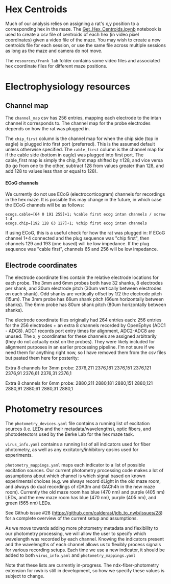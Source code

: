 # Hex Centroids
Much of our analysis relies on assigning a rat's x,y position to a corresponding hex in the maze.
The [Get_Hex_Centroids.ipynb](Get_Hex_Centroids.ipynb) notebook is used to create a csv file of centroids of each hex (in video pixel coordinates) given a video file of the maze. You may wish to create a new centroids file for each session, or use the same file across multiple sessions as long as the maze and camera do not move.

The `resources/frank_lab` folder contains some video files and associated hex coordinate files for different maze positions.

# Electrophysiology resources
## Channel map
The `channel_map` csv has 256 entries, mapping each electrode to the intan channel it corresponds to.
The channel map for the probe electrodes depends on how the rat was plugged in.  

The `chip_first` column is the channel map for when the chip side (top in eagle) is plugged into first port (preferred). This is the assumed default unless otherwise specified. The `cable_first` column is the channel map for if the cable side (bottom in eagle) was plugged into first port. The cable_first map is simply the chip_first map shifted by ±128, and vice versa (to go from one to the other, subtract 128 from values greater than 128, and add 128 to values less than or equal to 128).

#### ECoG channels
We currently do not use ECoG (electrocorticogram) channels for recordings in the hex maze. It is possible this may change in the future, in which case the ECoG channels will be as follows:
```
ecogs.cable=[64 0 191 255]+1; %cable first ecog intan channels / screw 1-4
ecogs.chip=[192 128 63 127]+1; %chip first ecog intan channels
```
If using ECoG, this is a useful check for how the rat was plugged in: If ECoG channel 1+4 connected and the plug sequence was "chip first", then channels 129 and 193 (one based) will be low impedance. If the plug sequence was "cable first", channels 65 and 256 will be low impedance.

## Electrode coordinates

The electrode coordinate files contain the relative electrode locations for each probe.
The 3mm and 6mm probes both have 32 shanks, 8 electrodes per shank, and 30um electrode pitch (30um vertically between electrodes on each shank). Odd shanks are vertically offset by 1/2 the electrode pitch (15um).
The 3mm probe has 66um shank pitch (66um horizontally between shanks).
The 6mm probe has 80um shank pitch (80um horizontally between shanks).


The electrode coordinate files originally had 264 entries each: 256 entries for the 256 electrodes + an extra 8 channels recorded by OpenEphys (ADC1 - ADC8). ADC1 records port entry times for alignment, ADC2-ADC8 are unused.
The x, y coordinates for these channels are assigned arbitrarily (they do not actually exist on the probes). They were likely included for alignment purposes in an earlier processing pipeline. I'm not sure if we need them for anything right now, so I have removed them from the csv files but pasted them here for posterity:

Extra 8 channels for 3mm probe:
2376,211
2376,181
2376,151
2376,121
2376,91
2376,61
2376,31
2376,1

Extra 8 channels for 6mm probe:
2880,211
2880,181
2880,151
2880,121
2880,91
2880,61
2880,31
2880,1

# Photometry resources
The `photometry_devices.yaml` file contains a running list of excitation sources (i.e. LEDs and their metadata/wavelengths), optic fibers, and photodetectors used by the Berke Lab for the hex maze task. 

`virus_info.yaml` contains a running list of all indicators used for fiber photometry, as well as any excitatory/inhibitory opsins used for experiments.

`photometry_mappings.yaml` maps each indicator to a list of possible excitation sources.
Our current photometry processing code makes a lot of assumptions about which channel is which signal based on known experimental choices (e.g. we always record dLight in the old maze room, and always do dual recordings of rDA3m and GACh4h in the new maze room). Currently the old maze room has blue (470 nm) and purple (405 nm) LEDs, and the new maze room has blue (470 nm), purple (405 nm), and green (565 nm) LEDs.

See Github issue #28 (https://github.com/calderast/jdb_to_nwb/issues/28) for a complete overview of the current setup and assumptions.

As we move towards adding more photometry metadata and flexibility to our photometry processing, we will allow the user to specify which wavelength was recorded by each channel. Knowing the indicators present and the wavelengths of each channel allows us to flexibly process signals for various recording setups. Each time we use a new indicator, it should be added to both `virus_info.yaml` and `photometry_mappings.yaml`

Note that these lists are currently in-progress. The ndx-fiber-photometry extension for nwb is still in development, so how we specify these values is subject to change.

